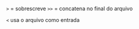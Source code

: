 ```>``` = sobrescreve
```>>``` = concatena no final do arquivo


```<``` usa o arquivo como entrada


